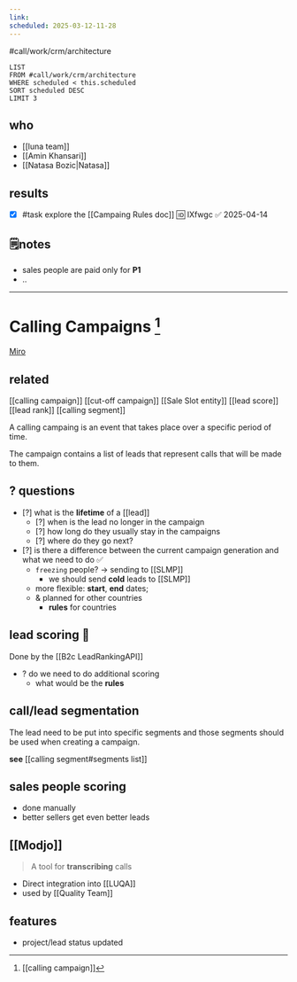 ```yaml
---
link: 
scheduled: 2025-03-12-11-28
---
```

#call/work/crm/architecture 

```dataview
LIST
FROM #call/work/crm/architecture 
WHERE scheduled < this.scheduled
SORT scheduled DESC
LIMIT 3
```

## who
- [[luna team]]
- [[Amin Khansari]]
- [[Natasa Bozic|Natasa]]

## results

- [x] #task explore the [[Campaing Rules doc]] 🆔 IXfwgc ✅ 2025-04-14

## 🗒notes
- sales people are paid only for **P1**
- ..

---

# Calling Campaigns [^1]
[Miro](https://miro.com/app/board/uXjVKthL_7Q=/?moveToWidget=3458764617443952296&cot=14)

## related
[[calling campaign]]
[[cut-off campaign]]
[[Sale Slot entity]]
[[lead score]]
[[lead rank]]
[[calling segment]]

A calling campaing is an event that takes place over a specific period of time.

The campaign contains a list of leads that represent calls that will be made to them.

## ? questions

- [?] what is the **lifetime** of a [[lead]]
	- [?] when is the lead no longer in the campaign
	- [?] how long do they usually stay in the campaigns
	- [?] where do they go next?
- [?] is there a difference between the current campaign generation and what we need to do ✅
	- `freezing` people? -> sending to [[SLMP]]
		- we should send **cold** leads to [[SLMP]]
	- more flexible: **start**, **end** dates; 
	- & planned for other countries
		- **rules** for countries

## lead scoring 💯

Done by the [[B2c LeadRankingAPI]]

- ? do we need to do additional scoring
	- what would be the **rules**

## call/lead segmentation

The lead need to be put into specific segments and those segments should be used when creating a campaign.

**see** [[calling segment#segments list]]

## sales people scoring

- done manually
- better sellers get even better leads

## [[Modjo]]
> A tool for **transcribing** calls

- Direct integration  into [[LUQA]]
- used by [[Quality Team]]

## features

- project/lead status updated



[^1]: [[calling campaign]]